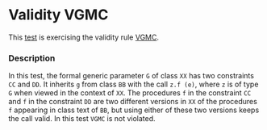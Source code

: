 # Validity VGMC

This [test](.) is exercising the validity rule [VGMC](../Readme.md).

### Description

In this test, the formal generic parameter `G` of class `XX` has two constraints `CC` and `DD`. It inherits `g` from class `BB` with the call `z.f (e)`, where `z` is of type `G` when viewed in the context of `XX`. The procedures `f` in the constraint `CC` and `f` in the constraint `DD` are two different versions in `XX` of the procedures `f` appearing in class text of `BB`, but using either of these two versions keeps the call valid. In this test `VGMC` is not violated.
